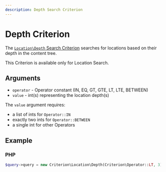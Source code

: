 ```yaml
---
description: Depth Search Criterion
---
```


# Depth Criterion

The [`Location\Depth` Search Criterion](/api/php_api/php_api_reference/classes/Ibexa-Contracts-Core-Repository-Values-Content-Query-Criterion-Location-Depth.html) searches for locations based on their depth in the content tree.

This Criterion is available only for Location Search.

## Arguments

- `operator` - Operator constant (IN, EQ, GT, GTE, LT, LTE, BETWEEN)
- `value` - int(s) representing the location depth(s)

The `value` argument requires:

- a list of ints for `Operator::IN`
- exactly two ints for `Operator::BETWEEN`
- a single int for other Operators

## Example

### PHP

``` php
$query->query = new Criterion\Location\Depth(Criterion\Operator::LT, 3);
```
